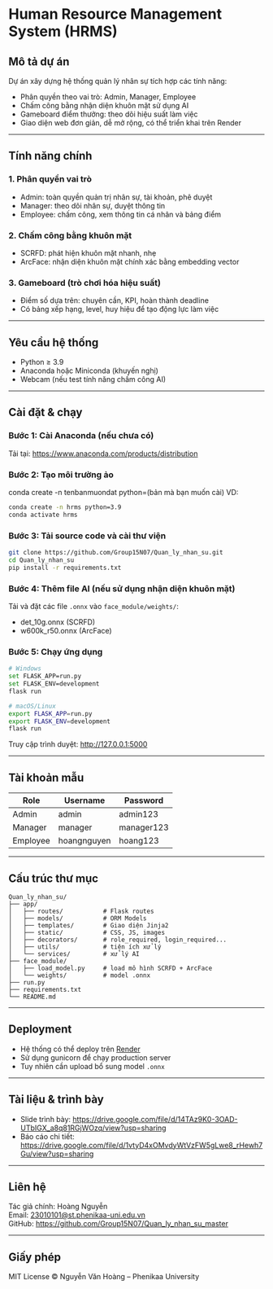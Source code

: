 # Human Resource Management System (HRMS)

## Mô tả dự án

Dự án xây dựng hệ thống quản lý nhân sự tích hợp các tính năng:
- Phân quyền theo vai trò: Admin, Manager, Employee
- Chấm công bằng nhận diện khuôn mặt sử dụng AI
- Gameboard điểm thưởng: theo dõi hiệu suất làm việc
- Giao diện web đơn giản, dễ mở rộng, có thể triển khai trên Render

---

## Tính năng chính

### 1. Phân quyền vai trò
- Admin: toàn quyền quản trị nhân sự, tài khoản, phê duyệt
- Manager: theo dõi nhân sự, duyệt thông tin
- Employee: chấm công, xem thông tin cá nhân và bảng điểm

### 2. Chấm công bằng khuôn mặt
- SCRFD: phát hiện khuôn mặt nhanh, nhẹ
- ArcFace: nhận diện khuôn mặt chính xác bằng embedding vector

### 3. Gameboard (trò chơi hóa hiệu suất)
- Điểm số dựa trên: chuyên cần, KPI, hoàn thành deadline
- Có bảng xếp hạng, level, huy hiệu để tạo động lực làm việc

---

## Yêu cầu hệ thống

- Python ≥ 3.9
- Anaconda hoặc Miniconda (khuyến nghị)
- Webcam (nếu test tính năng chấm công AI)

---

## Cài đặt & chạy

### Bước 1: Cài Anaconda (nếu chưa có)

Tải tại: https://www.anaconda.com/products/distribution

### Bước 2: Tạo môi trường ảo
conda create -n tenbanmuondat python=(bản mà bạn muốn cài)
VD:
```bash
conda create -n hrms python=3.9
conda activate hrms
```

### Bước 3: Tải source code và cài thư viện

```bash
git clone https://github.com/Group15N07/Quan_ly_nhan_su.git
cd Quan_ly_nhan_su
pip install -r requirements.txt
```

### Bước 4: Thêm file AI (nếu sử dụng nhận diện khuôn mặt)

Tải và đặt các file `.onnx` vào `face_module/weights/`:

- det_10g.onnx (SCRFD)
- w600k_r50.onnx (ArcFace)

### Bước 5: Chạy ứng dụng

```bash
# Windows
set FLASK_APP=run.py
set FLASK_ENV=development
flask run

# macOS/Linux
export FLASK_APP=run.py
export FLASK_ENV=development
flask run
```

Truy cập trình duyệt: http://127.0.0.1:5000

---

## Tài khoản mẫu

| Role     | Username    | Password   |
|----------|-------------|------------|
| Admin    | admin       | admin123   |
| Manager  | manager     | manager123 |
| Employee | hoangnguyen | hoang123   |

---

## Cấu trúc thư mục

```
Quan_ly_nhan_su/
├── app/
│   ├── routes/           # Flask routes
│   ├── models/           # ORM Models
│   ├── templates/        # Giao diện Jinja2
│   ├── static/           # CSS, JS, images
│   ├── decorators/       # role_required, login_required...
│   ├── utils/            # tiện ích xử lý
│   └── services/         # xử lý AI
├── face_module/
│   ├── load_model.py     # load mô hình SCRFD + ArcFace
│   └── weights/          # model .onnx
├── run.py
├── requirements.txt
└── README.md
```

---

## Deployment

- Hệ thống có thể deploy trên [Render](https://render.com/)
- Sử dụng gunicorn để chạy production server
- Tuy nhiên cần upload bổ sung model `.onnx`

---

## Tài liệu & trình bày

- Slide trình bày: https://drive.google.com/file/d/14TAz9K0-3OAD-UTbIGX_a8q81RGjWOzq/view?usp=sharing
- Báo cáo chi tiết: https://drive.google.com/file/d/1vtyD4xOMvdyWtVzFW5gLwe8_rHewh7Gu/view?usp=sharing

---

## Liên hệ

Tác giả chính: Hoàng Nguyễn  
Email: 23010101@st.phenikaa-uni.edu.vn  
GitHub: https://github.com/Group15N07/Quan_ly_nhan_su_master

---

## Giấy phép

MIT License © Nguyễn Văn Hoàng – Phenikaa University
